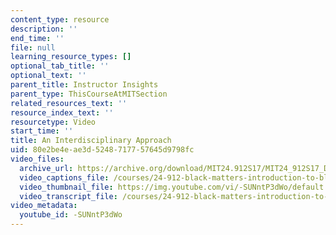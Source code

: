 ```yaml
---
content_type: resource
description: ''
end_time: ''
file: null
learning_resource_types: []
optional_tab_title: ''
optional_text: ''
parent_title: Instructor Insights
parent_type: ThisCourseAtMITSection
related_resources_text: ''
resource_index_text: ''
resourcetype: Video
start_time: ''
title: An Interdisciplinary Approach
uid: 80e2be4e-ae3d-5248-7177-57645d9798fc
video_files:
  archive_url: https://archive.org/download/MIT24.912S17/MIT24_912S17_DeGraff_Interdisciplinary_Approach_300k.mp4
  video_captions_file: /courses/24-912-black-matters-introduction-to-black-studies-spring-2017/6a4adb03cc1a522bbe587ee15eb2b215_-SUNntP3dWo.vtt
  video_thumbnail_file: https://img.youtube.com/vi/-SUNntP3dWo/default.jpg
  video_transcript_file: /courses/24-912-black-matters-introduction-to-black-studies-spring-2017/264e1c39969bc7c59b11f742ddf3dbaf_-SUNntP3dWo.pdf
video_metadata:
  youtube_id: -SUNntP3dWo
---
```

